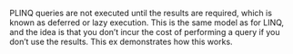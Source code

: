 

PLINQ queries are not executed until the results are required, which is known as deferred or lazy
execution. This is the same model as for LINQ, and the idea is that you don’t incur the cost of performing
a query if you don’t use the results. This ex demonstrates how this works.
